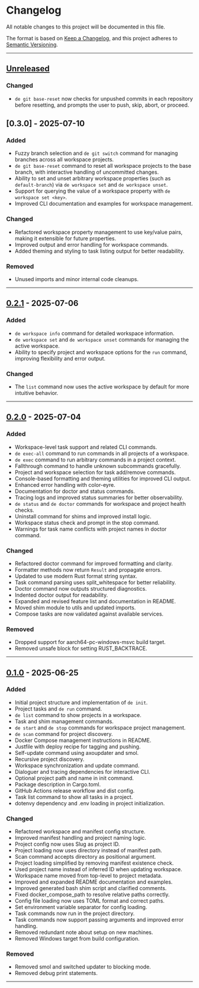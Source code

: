 # Changelog

All notable changes to this project will be documented in this file.

The format is based on [Keep a Changelog](https://keepachangelog.com/en/1.1.0/),
and this project adheres to [Semantic Versioning](https://semver.org/spec/v2.0.0.html).

---

## [Unreleased]

### Changed

- `de git base-reset` now checks for unpushed commits in each repository before resetting, and prompts the user to push, skip, abort, or proceed.

## [0.3.0] - 2025-07-10

### Added

- Fuzzy branch selection and `de git switch` command for managing branches across all workspace projects.
- `de git base-reset` command to reset all workspace projects to the base branch, with interactive handling of uncommitted changes.
- Ability to set and unset arbitrary workspace properties (such as `default-branch`) via `de workspace set` and `de workspace unset`.
- Support for querying the value of a workspace property with `de workspace set <key>`.
- Improved CLI documentation and examples for workspace management.

### Changed

- Refactored workspace property management to use key/value pairs, making it extensible for future properties.
- Improved output and error handling for workspace commands.
- Added theming and styling to task listing output for better readability.

### Removed

- Unused imports and minor internal code cleanups.

---

## [0.2.1] - 2025-07-06

### Added

- `de workspace info` command for detailed workspace information.
- `de workspace set` and `de workspace unset` commands for managing the active workspace.
- Ability to specify project and workspace options for the `run` command, improving flexibility and error output.

### Changed

- The `list` command now uses the active workspace by default for more intuitive behavior.

---

## [0.2.0] - 2025-07-04

### Added

- Workspace-level task support and related CLI commands.
- `de exec-all` command to run commands in all projects of a workspace.
- `de exec` command to run arbitrary commands in a project context.
- Fallthrough command to handle unknown subcommands gracefully.
- Project and workspace selection for task add/remove commands.
- Console-based formatting and theming utilities for improved CLI output.
- Enhanced error handling with color-eyre.
- Documentation for doctor and status commands.
- Tracing logs and improved status summaries for better observability.
- `de status` and `de doctor` commands for workspace and project health checks.
- Uninstall command for shims and improved install logic.
- Workspace status check and prompt in the stop command.
- Warnings for task name conflicts with project names in doctor command.

### Changed

- Refactored doctor command for improved formatting and clarity.
- Formatter methods now return `Result` and propagate errors.
- Updated to use modern Rust format string syntax.
- Task command parsing uses split_whitespace for better reliability.
- Doctor command now outputs structured diagnostics.
- Indented doctor output for readability.
- Expanded and revised feature list and documentation in README.
- Moved shim module to utils and updated imports.
- Compose tasks are now validated against available services.

### Removed

- Dropped support for aarch64-pc-windows-msvc build target.
- Removed unsafe block for setting RUST_BACKTRACE.

---

## [0.1.0] - 2025-06-25

### Added

- Initial project structure and implementation of `de init`.
- Project tasks and `de run` command.
- `de list` command to show projects in a workspace.
- Task and shim management commands.
- `de start` and `de stop` commands for workspace project management.
- `de scan` command for project discovery.
- Docker Compose management instructions in README.
- Justfile with deploy recipe for tagging and pushing.
- Self-update command using axoupdater and smol.
- Recursive project discovery.
- Workspace synchronization and update command.
- Dialoguer and tracing dependencies for interactive CLI.
- Optional project path and name in init command.
- Package description in Cargo.toml.
- GitHub Actions release workflow and dist config.
- Task list command to show all tasks in a project.
- dotenvy dependency and .env loading in project initialization.

### Changed

- Refactored workspace and manifest config structure.
- Improved manifest handling and project naming logic.
- Project config now uses Slug as project ID.
- Project loading now uses directory instead of manifest path.
- Scan command accepts directory as positional argument.
- Project loading simplified by removing manifest existence check.
- Used project name instead of inferred ID when updating workspace.
- Workspace name moved from top-level to project metadata.
- Improved and expanded README documentation and examples.
- Improved generated bash shim script and clarified comments.
- Fixed docker_compose_path to resolve relative paths correctly.
- Config file loading now uses TOML format and correct paths.
- Set environment variable separator for config loading.
- Task commands now run in the project directory.
- Task commands now support passing arguments and improved error handling.
- Removed redundant note about setup on new machines.
- Removed Windows target from build configuration.

### Removed

- Removed smol and switched updater to blocking mode.
- Removed debug print statements.

---

[Unreleased]: https://github.com/umbra-ecosystem/de/compare/v0.2.1...HEAD
[0.2.1]: https://github.com/umbra-ecosystem/de/compare/v0.2.0...v0.2.1
[0.2.0]: https://github.com/umbra-ecosystem/de/compare/v0.1.0...v0.2.0
[0.1.0]: https://github.com/umbra-ecosystem/de/releases/tag/v0.1.0
